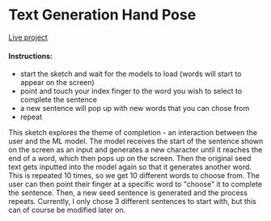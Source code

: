 # Text Generation Hand Pose

[Live project](https://text-gen-handpose.vercel.app/)

#### Instructions:

- start the sketch and wait for the models to load (words will start to appear on the screen)
- point and touch your index finger to the word you wish to select to complete the sentence
- a new sentence will pop up with new words that you can chose from
- repeat

This sketch explores the theme of completion - an interaction between the user and the ML model.
The model receives the start of the sentence shown on the screen as an input and generates a new character
until it reaches the end of a word, which then pops up on the screen. Then the original seed text gets inputted
into the model again so that it generates another word. This is repeated 10 times, so we get 10 different words
to choose from. The user can then point their finger at a specific word to "choose" it to complete the sentence.
Then, a new seed sentence is generated and the process repeats. Currently, I only chose 3 different sentences to
start with, but this can of course be modified later on.
